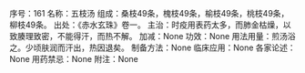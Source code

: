 序号：161
名称：五枝汤
组成：桑枝49条，槐枝49条，榆枝49条，桃枝49条，柳枝49条。
出处：《赤水玄珠》卷一。
主治：时疫用表药太多，而肺金枯燥，以致腠理致密，不能得汗，而热不解。
加减：None
功效：None
用法用量：煎汤浴之。少顷肤润而汗出，热因退矣。
制备方法：None
临床应用：None
各家论述：None
用药禁忌：None
附注：None
